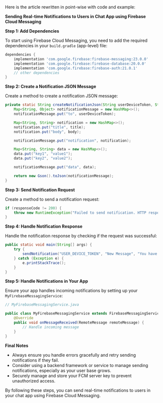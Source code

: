 Here is the article rewritten in point-wise with code and example:

**Sending Real-time Notifications to Users in Chat App using Firebase Cloud Messaging**

**Step 1: Add Dependencies**

To start using Firebase Cloud Messaging, you need to add the required dependencies in your `build.gradle` (app-level) file:
```gradle
dependencies {
    implementation 'com.google.firebase:firebase-messaging:23.0.0'
    implementation 'com.google.firebase:firebase-database:20.0.0'
    implementation 'com.google.firebase:firebase-auth:21.0.1'
    // other dependencies
}
```
**Step 2: Create a Notification JSON Message**

Create a method to create a notification JSON message:
```java
private static String createNotificationJson(String userDeviceToken, String title, String body) {
    Map<String, Object> notificationMessage = new HashMap<>();
    notificationMessage.put("to", userDeviceToken);

    Map<String, String> notification = new HashMap<>();
    notification.put("title", title);
    notification.put("body", body);

    notificationMessage.put("notification", notification);

    Map<String, String> data = new HashMap<>();
    data.put("key1", "value1");
    data.put("key2", "value2");

    notificationMessage.put("data", data);

    return new Gson().toJson(notificationMessage);
}
```
**Step 3: Send Notification Request**

Create a method to send a notification request:
```java
if (responseCode != 200) {
    throw new RuntimeException("Failed to send notification. HTTP response code: " + responseCode);
}
```
**Step 4: Handle Notification Response**

Handle the notification response by checking if the request was successful:
```java
public static void main(String[] args) {
    try {
        sendNotification("USER_DEVICE_TOKEN", "New Message", "You have received a new message");
    } catch (Exception e) {
        e.printStackTrace();
    }
}
```
**Step 5: Handle Notifications in Your App**

Ensure your app handles incoming notifications by setting up your `MyFirebaseMessagingService`:
```java
// MyFirebaseMessagingService.java

public class MyFirebaseMessagingService extends FirebaseMessagingService {
    @Override
    public void onMessageReceived(RemoteMessage remoteMessage) {
        // Handle incoming message
    }
}
```
**Final Notes**

* Always ensure you handle errors gracefully and retry sending notifications if they fail.
* Consider using a backend framework or service to manage sending notifications, especially as your user base grows.
* Securely manage and store your FCM server key to prevent unauthorized access.

By following these steps, you can send real-time notifications to users in your chat app using Firebase Cloud Messaging.